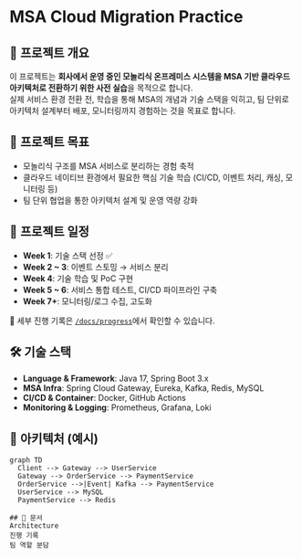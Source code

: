 # MSA Cloud Migration Practice

## 📝 프로젝트 개요
이 프로젝트는 **회사에서 운영 중인 모놀리식 온프레미스 시스템을 MSA 기반 클라우드 아키텍처로 전환하기 위한 사전 실습**을 목적으로 합니다.  
실제 서비스 환경 전환 전, 학습을 통해 MSA의 개념과 기술 스택을 익히고, 팀 단위로 아키텍처 설계부터 배포, 모니터링까지 경험하는 것을 목표로 합니다.

## 🎯 프로젝트 목표
- 모놀리식 구조를 MSA 서비스로 분리하는 경험 축적
- 클라우드 네이티브 환경에서 필요한 핵심 기술 학습 (CI/CD, 이벤트 처리, 캐싱, 모니터링 등)
- 팀 단위 협업을 통한 아키텍처 설계 및 운영 역량 강화

## 📅 프로젝트 일정
- **Week 1**: 기술 스택 선정 ✅  
- **Week 2 ~ 3**: 이벤트 스토밍 → 서비스 분리  
- **Week 4**: 기술 학습 및 PoC 구현  
- **Week 5 ~ 6**: 서비스 통합 테스트, CI/CD 파이프라인 구축  
- **Week 7+**: 모니터링/로그 수집, 고도화  

📌 세부 진행 기록은 [`/docs/progress`](./docs/progress/)에서 확인할 수 있습니다.

## 🛠️ 기술 스택
- **Language & Framework**: Java 17, Spring Boot 3.x  
- **MSA Infra**: Spring Cloud Gateway, Eureka, Kafka, Redis, MySQL  
- **CI/CD & Container**: Docker, GitHub Actions  
- **Monitoring & Logging**: Prometheus, Grafana, Loki  

## 📐 아키텍처 (예시)
```mermaid
graph TD
  Client --> Gateway --> UserService
  Gateway --> OrderService --> PaymentService
  OrderService -->|Event| Kafka --> PaymentService
  UserService --> MySQL
  PaymentService --> Redis

## 📖 문서
Architecture
진행 기록
팀 역할 분담
